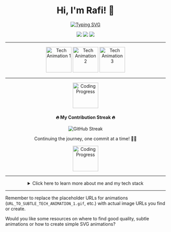 <div align="center">
  <h1>Hi, I'm Rafi! 👋</h1>
</div>

<p align="center">
  <a href="https://git.io/typing-svg"><img src="https://readme-typing-svg.demolab.com?font=Fira+Code&weight=700&size=23&pause=1000&color=00CED1&center=true&vCenter=true&width=435&lines=Full-Stack+Developer;Always+Learning+%26+Creating;Loves+JavaScript+%26+Python" alt="Typing SVG" /></a>
</p>

<p align="center">
  <a href="mailto:rafirizqullah4@gmail.com" target="_blank"><img src="https://img.shields.io/badge/Email-2D3748?style=for-the-badge&logo=gmail&logoColor=00CED1" /></a>
  <a href="https://www.linkedin.com/in/USERNAME_LINKEDIN_ANDA" target="_blank"><img src="https://img.shields.io/badge/LinkedIn-2D3748?style=for-the-badge&logo=linkedin&logoColor=00CED1" /></a>
  <a href="https://URL_PORTOFOLIO_ANDA" target="_blank"><img src="https://img.shields.io/badge/Portfolio-2D3748?style=for-the-badge&logo=google-chrome&logoColor=00CED1" /></a>
</p>

---

<p align="center">
  <img src="URL_TO_SUBTLE_TECH_ANIMATION_1.gif" height="80" alt="Tech Animation 1">
  <img src="URL_TO_SUBTLE_TECH_ANIMATION_2.gif" height="80" alt="Tech Animation 2">
  <img src="URL_TO_SUBTLE_TECH_ANIMATION_3.gif" height="80" alt="Tech Animation 3">
</p>

---

<p align="center">
  <img src="URL_TO_CODING_PROGRESS_ANIMATION.gif" height="80" alt="Coding Progress" />
</p>

<h4 align="center">🔥 My Contribution Streak 🔥</h4>
<p align="center">
  <img src="https://github-readme-streak-stats.herokuapp.com/?user=rarizqullah&theme=tokyonight&hide_border=true" alt="GitHub Streak" />
</p>
<p align="center">Continuing the journey, one commit at a time! 👨‍💻</p>

<p align="center">
  <img src="URL_TO_ANOTHER_CODING_PROGRESS_ANIMATION.gif" height="80" alt="Coding Progress" />
</p>

---

<details align="center">
  <summary>Click here to learn more about me and my tech stack</summary>
  
# 💫 About Me:
<p>
  I am a <b>Full-Stack Developer</b> passionate about building modern and functional web applications. I have a particular interest in the ecosystem <b>JavaScript/TypeScript</b>, especially with <b>Next.js</b> and <b>Vue.js</b>.
</p>

  🔭 I am currently experimenting with **AI and Web3**.
  🌱 I am currently studying **CI/CD using Docker and GitHub Actions**.
  👯 Open to **collaborate** in open-source projects.

# 💻 Tech Stack:
![JavaScript](https://img.shields.io/badge/javascript-%232D3748.svg?style=for-the-badge&logo=javascript&logoColor=%2300CED1) 
![TypeScript](https://img.shields.io/badge/typescript-%232D3748.svg?style=for-the-badge&logo=typescript&logoColor=%2300CED1) 
![Python](https://img.shields.io/badge/python-%232D3748.svg?style=for-the-badge&logo=python&logoColor=%2300CED1)
</details>

---
Remember to replace the placeholder URLs for animations (`URL_TO_SUBTLE_TECH_ANIMATION_1.gif`, etc.) with actual image URLs you find or create.

Would you like some resources on where to find good quality, subtle animations or how to create simple SVG animations?
